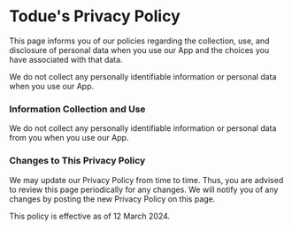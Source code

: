 # Todue's Privacy Policy

This page informs you of our policies regarding the collection, use, and disclosure of personal data when you use our App and the choices you have associated with that data.

We do not collect any personally identifiable information or personal data when you use our App.

### Information Collection and Use
We do not collect any personally identifiable information or personal data from you when you use our App.

### Changes to This Privacy Policy
We may update our Privacy Policy from time to time. Thus, you are advised to review this page periodically for any changes. We will notify you of any changes by posting the new Privacy Policy on this page.

This policy is effective as of 12 March 2024.
